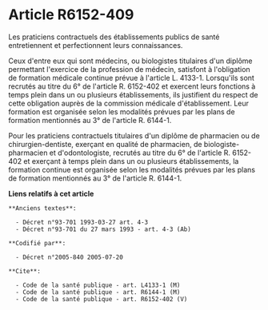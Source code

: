 # Article R6152-409

Les praticiens contractuels des établissements publics de santé entretiennent et perfectionnent leurs connaissances.

Ceux d'entre eux qui sont médecins, ou biologistes titulaires d'un diplôme permettant l'exercice de la profession de médecin,
satisfont à l'obligation de formation médicale continue prévue à l'article L. 4133-1. Lorsqu'ils sont recrutés au titre du 6°
de l'article R. 6152-402 et exercent leurs fonctions à temps plein dans un ou plusieurs établissements, ils justifient du
respect de cette obligation auprès de la commission médicale d'établissement. Leur formation est organisée selon les
modalités prévues par les plans de formation mentionnés au 3° de l'article R. 6144-1.

Pour les praticiens contractuels titulaires d'un diplôme de pharmacien ou de chirurgien-dentiste, exerçant en qualité de
pharmacien, de biologiste-pharmacien et d'odontologiste, recrutés au titre du 6° de l'article R. 6152-402 et exerçant à temps
plein dans un ou plusieurs établissements, la formation continue est organisée selon les modalités prévues par les plans de
formation mentionnés au 3° de l'article R. 6144-1.

**Liens relatifs à cet article**

	**Anciens textes**:

	  - Décret n°93-701 1993-03-27 art. 4-3
	  - Décret n°93-701 du 27 mars 1993 - art. 4-3 (Ab)

	**Codifié par**:

	  - Décret n°2005-840 2005-07-20

	**Cite**:

	  - Code de la santé publique - art. L4133-1 (M)
	  - Code de la santé publique - art. R6144-1 (M)
	  - Code de la santé publique - art. R6152-402 (V)
